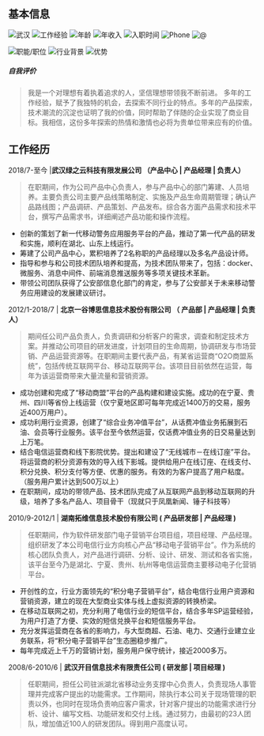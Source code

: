 ## 基本信息
![武汉](https://img.shields.io/badge/现住址-武汉-green) 
![工作经验](https://img.shields.io/badge/工作经验-11-blue)
![年龄](https://img.shields.io/badge/年龄-36岁-green)
![年收入](https://img.shields.io/badge/年收入-20万-blue)
![入职时间](http://img.shields.io/badge/入职时间-一周内-green)
![Phone](http://img.shields.io/badge/phone-18627866090-green)
![@](http://img.shields.io/badge/email-18627866090@163.com-green)


![职能/职位](http://img.shields.io/badge/职能/职位-产品经理-green)
![行业背景](http://img.shields.io/badge/职能/行业背景-计算机软件|政府行业|电信|互联网|电子商务-blue)
![优势](http://img.shields.io/badge/职能/优势-技术背景|多领域专家|沟通能力-blue)


##### 自我评价
> 我是一个对理想有着执着追求的人，坚信理想带领我不断前进。
多年的工作经验，赋予了我独特的机会，去探索不同行业的特点。多年的产品探索，技术潮流的沉淀也证明了我的价值，同时帮助了伴随的企业实现了商业目标。我相信，这份多年探索的热情和激情也必将为贵单位带来应有的价值。

## 工作经历
2018/7-至今 |**武汉绿之云科技有限发展公司 （产品中心 | 产品经理 | 负责人）**
> 在职期间，作为公司产品中心负责人，参与产品中心的部门筹建、人员培养。主要负责公司主要产品线策略制定、实施及产品生命周期管理；确认产品路线图；产品调研、产品策划、产品发布。综合各方面产品需求和技术平台，撰写产品需求书，详细阐述产品功能和操作流程。

- 创新的策划了新一代移动警务应用服务平台的产品，推动了第一代产品的研发和实施，顺利在湖北、山东上线运行。
- 筹建了公司产品中心，累积培养了2名称职的产品经理以及多名产品设计师。
- 指导和参与和公司技术团队培养和提高，为技术团队带来了，包括：docker、微服务、消息中间件、前端消息推送服务等多项关键技术革新。
- 带领公司团队获得了公安部信息化部门的肯定，参与了公安部关于未来移动警务应用建设的发展建议研讨。

2012/1-2018/7 | **北京一谷博思信息技术股份有限公司 （ 产品部 | 产品经理 | 负责人）**
> 期间任公司产品负责人，负责调研和分析客户的需求，调查和制定技术方案。并推动公司项目的研发进度，计划项目的生命周期，协调研发与市场营销、产品运营资源等。在职期间主要代表产品，有某省运营商“O2O商盟系统”，包括传统互联网平台、移动互联网平台。该项目目前依然在运营，每年为该运营商带来大量流量和营销资源。

- 成功创建和完成了“移动商盟”平台的产品构建和建设实施。成功的在宁夏、贵州、四川等省份上线运营（仅宁夏地区即可每年完成近1400万的交易，服务近400万用户）。
- 成功利用行业资源，创建了“综合业务冲值平台”，从话费冲值业务拓展到石油、会员等行业服务。该平台至今依然运营，仅话费冲值业务的日交易量达到上万笔。
- 结合电信运营商和线下影院优势。提出和建设了“无线城市－在线订座”平台。将运营商的积分资源有效的导入线下影城。提供给用户在线订座、在线支付、积分兑换、积分支付等方便、优惠的服务。有效的为客户提高了用户粘度。（服务用户累计达到500万以上）
- 在职期间，成功的带领产品、技术团队完成了从互联网产品到移动互联网的升级，培养了多名产品人、项目骨干（现就只于凤凰新闻、锤子科技等）

2010/9-2012/1 | **湖南拓维信息技术股份有限公司 ( 产品研发部 | 产品经理 )**
> 任职期间，作为软件研发部门电子营销平台项目组，项目经理、产品经理。组织研发了本公司电信行业方向核心产品“移动电子营销平台”。作为系统的核心团队负责人，对产品进行调研、分析、设计、研发、测试和各省实施，该平台至今乃是湖北、宁夏、贵州、杭州等电信运营商主要移动电子化营销平台。

- 开创性的立，行业方面领先的“积分电子营销平台”，结合电信行业用户资源和营销资源，建立的现在大型商业实体与线上虚拟资源的转换桥梁。
- 在移动互联网之初，充分利用了电信行业的短信平台，结合多年SP运营经验，为用户打造了方便、实效的短信兑换平台和短信服务平台。
- 充分发挥运营商在各省的影响力，与大型商超、石油、电力、交通行业建立业务联系，将“积分电子营销平台”生态圈稳步推广。
- 每年完成近上千万的营销计划，服务用户保守统计，接近2000多万。

2008/6-2010/6 | **武汉开目信息技术有限责任公司 ( 研发部 | 项目经理 )**
> 任职期间，担任公司驻派湖北省移动业务支撑中心负责人，负责现场人事管理并完成客户提出的功能需求。工作期间，除执行本公司关于现场管理的职责以外，也同时在现场负责响应客户需求，针对客户提出的功能需求进行分析、设计、编写文档、功能研发和交付上线。通过努力，由最初的23人团队，增加值近100人的研发团队。得到用户高度认可。

